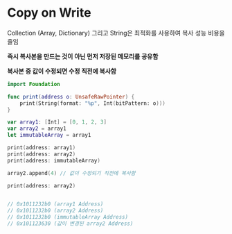 # Copy on Write

Collection (Array, Dictionary) 그리고 String은 최적화를 사용하여 복사 성능 비용을 줄임

**즉시 복사본을 만드는 것이 아닌 먼저 저장된 메모리를 공유함**

**복사본 중 값이 수정되면 수정 직전에 복사함**

```swift
import Foundation

func print(address o: UnsafeRawPointer) {
    print(String(format: "%p", Int(bitPattern: o)))
}

var array1: [Int] = [0, 1, 2, 3]
var array2 = array1
let immutableArray = array1

print(address: array1)
print(address: array2)
print(address: immutableArray)

array2.append(4) // 값이 수정되기 직전에 복사함

print(address: array2)


// 0x1011232b0 (array1 Address)
// 0x1011232b0 (array2 Address)
// 0x1011232b0 (immutableArray Address)
// 0x101123630 (값이 변경된 array2 Address)
```
